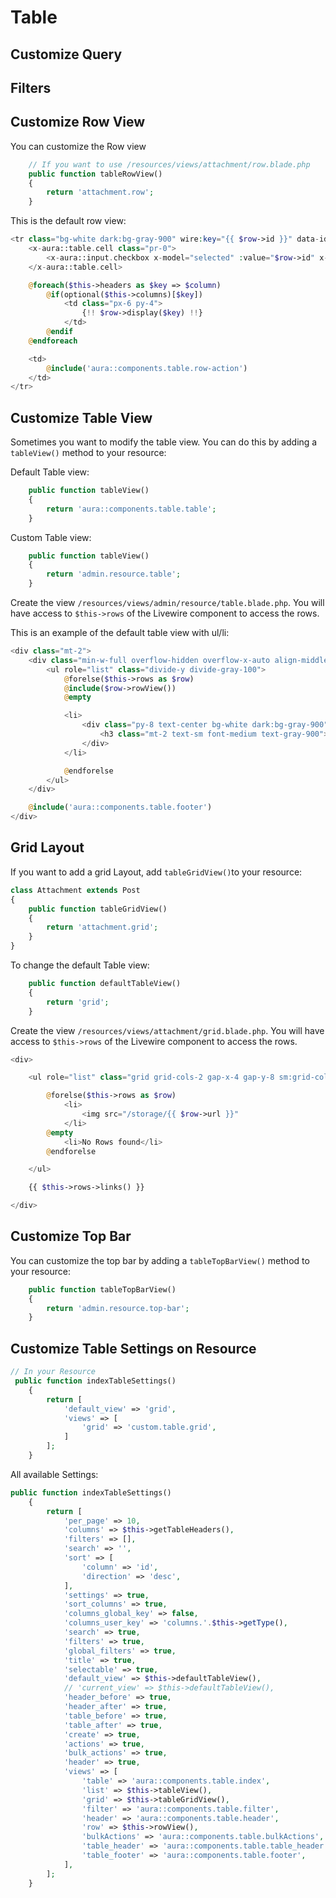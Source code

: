 # Table

## Customize Query

## Filters

## Customize Row View

You can customize the Row view

```php
    // If you want to use /resources/views/attachment/row.blade.php
    public function tableRowView()
    {
        return 'attachment.row';
    }
```

This is the default row view:

```php
<tr class="bg-white dark:bg-gray-900" wire:key="{{ $row->id }}" data-id="{{ $row->id }}">
    <x-aura::table.cell class="pr-0">
        <x-aura::input.checkbox x-model="selected" :value="$row->id" x-on:click="toggleRow($event, {{ $row->id }})" />
    </x-aura::table.cell>

    @foreach($this->headers as $key => $column)
        @if(optional($this->columns)[$key])
            <td class="px-6 py-4">
                {!! $row->display($key) !!}
            </td>
        @endif
    @endforeach

    <td>
        @include('aura::components.table.row-action')
    </td>
</tr>
```

## Customize Table View

Sometimes you want to modify the table view. You can do this by adding a `tableView()` method to your resource:

Default Table view:
```php
    public function tableView()
    {
        return 'aura::components.table.table';
    }
```

Custom Table view:

```php
    public function tableView()
    {
        return 'admin.resource.table';
    }
```

Create the view `/resources/views/admin/resource/table.blade.php`. You will have access to `$this->rows` of the Livewire component to access the rows. 

This is an example of the default table view with ul/li:

```php
<div class="mt-2">
    <div class="min-w-full overflow-hidden overflow-x-auto align-middle border border-gray-400/30 sm:rounded-lg dark:border-gray-700 px-4">
        <ul role="list" class="divide-y divide-gray-100">
            @forelse($this->rows as $row)
            @include($row->rowView())
            @empty

            <li>
                <div class="py-8 text-center bg-white dark:bg-gray-900">
                    <h3 class="mt-2 text-sm font-medium text-gray-900">No entries available</h3>
                </div>
            </li>

            @endforelse
        </ul>
    </div>

    @include('aura::components.table.footer')
</div>
```


## Grid Layout
If you want to add a grid Layout, add `tableGridView()`to your resource:
```php
class Attachment extends Post
{
    public function tableGridView()
    {
        return 'attachment.grid';
    }
}
```

To change the default Table view:

```php
    public function defaultTableView()
    {
        return 'grid';
    }
```

Create the view `/resources/views/attachment/grid.blade.php`. You will have access to `$this->rows` of the Livewire component to access the rows. 

```php
<div>

    <ul role="list" class="grid grid-cols-2 gap-x-4 gap-y-8 sm:grid-cols-3 sm:gap-x-6 lg:grid-cols-4 xl:gap-x-8">

        @forelse($this->rows as $row)
            <li>
                <img src="/storage/{{ $row->url }}"
            </li>
        @empty
            <li>No Rows found</li>
        @endforelse

    </ul>

    {{ $this->rows->links() }}

</div>

```

## Customize Top Bar

You can customize the top bar by adding a `tableTopBarView()` method to your resource:

```php
    public function tableTopBarView()
    {
        return 'admin.resource.top-bar';
    }
```


## Customize Table Settings on Resource

```php
// In your Resource
 public function indexTableSettings()
    {
        return [
            'default_view' => 'grid',
            'views' => [
                'grid' => 'custom.table.grid',
            ]
        ];
    }
```

All available Settings:

```php
public function indexTableSettings()
    {
        return [
            'per_page' => 10,
            'columns' => $this->getTableHeaders(),
            'filters' => [],
            'search' => '',
            'sort' => [
                'column' => 'id',
                'direction' => 'desc',
            ],
            'settings' => true,
            'sort_columns' => true,
            'columns_global_key' => false,
            'columns_user_key' => 'columns.'.$this->getType(),
            'search' => true,
            'filters' => true,
            'global_filters' => true,
            'title' => true,
            'selectable' => true,
            'default_view' => $this->defaultTableView(),
            // 'current_view' => $this->defaultTableView(),
            'header_before' => true,
            'header_after' => true,
            'table_before' => true,
            'table_after' => true,
            'create' => true,
            'actions' => true,
            'bulk_actions' => true,
            'header' => true,
            'views' => [
                'table' => 'aura::components.table.index',
                'list' => $this->tableView(),
                'grid' => $this->tableGridView(),
                'filter' => 'aura::components.table.filter',
                'header' => 'aura::components.table.header',
                'row' => $this->rowView(),
                'bulkActions' => 'aura::components.table.bulkActions',
                'table_header' => 'aura::components.table.table_header',
                'table_footer' => 'aura::components.table.footer',
            ],
        ];
    }
```